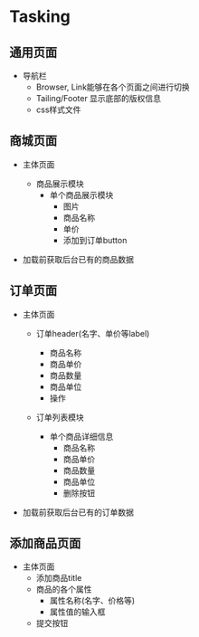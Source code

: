 # Tasking

## 通用页面

- 导航栏
    - Browser, Link能够在各个页面之间进行切换
    - Tailing/Footer 显示底部的版权信息
    - css样式文件

## 商城页面

- 主体页面
    - 商品展示模块
        - 单个商品展示模块
            - 图片
            - 商品名称
            - 单价
            - 添加到订单button

- 加载前获取后台已有的商品数据

## 订单页面

- 主体页面
    - 订单header(名字、单价等label)
        - 商品名称
        - 商品单价
        - 商品数量
        - 商品单位
        - 操作
        
    - 订单列表模块
        - 单个商品详细信息
            - 商品名称
            - 商品单价
            - 商品数量
            - 商品单位
            - 删除按钮
            
- 加载前获取后台已有的订单数据

## 添加商品页面

- 主体页面
    - 添加商品title
    - 商品的各个属性
        - 属性名称(名字、价格等)
        - 属性值的输入框
    - 提交按钮
    